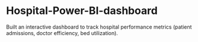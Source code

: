 # Hospital-Power-BI-dashboard
Built an interactive dashboard to track hospital performance metrics (patient admissions, doctor efficiency, bed utilization).
